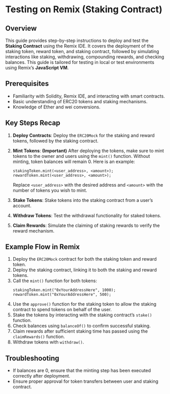 
# Testing on Remix (Staking Contract)

## Overview
This guide provides step-by-step instructions to deploy and test the **Staking Contract** using the Remix IDE. It covers the deployment of the staking token, reward token, and staking contract, followed by simulating interactions like staking, withdrawing, compounding rewards, and checking balances. This guide is tailored for testing in local or test environments using Remix’s **JavaScript VM**.

## Prerequisites
- Familiarity with Solidity, Remix IDE, and interacting with smart contracts.
- Basic understanding of ERC20 tokens and staking mechanisms.
- Knowledge of Ether and wei conversions.

## Key Steps Recap
1. **Deploy Contracts**: Deploy the `ERC20Mock` for the staking and reward tokens, followed by the staking contract.
2. **Mint Tokens**: **(Important)** After deploying the tokens, make sure to mint tokens to the owner and users using the `mint()` function. Without minting, token balances will remain 0. Here is an example:
   
   ```solidity
   stakingToken.mint(<user_address>, <amount>);
   rewardToken.mint(<user_address>, <amount>);
   ```

   Replace `<user_address>` with the desired address and `<amount>` with the number of tokens you wish to mint. 

3. **Stake Tokens**: Stake tokens into the staking contract from a user’s account.
4. **Withdraw Tokens**: Test the withdrawal functionality for staked tokens.
5. **Claim Rewards**: Simulate the claiming of staking rewards to verify the reward mechanism.

## Example Flow in Remix
1. Deploy the `ERC20Mock` contract for both the staking token and reward token.
2. Deploy the staking contract, linking it to both the staking and reward tokens.
3. Call the `mint()` function for both tokens:
   ```solidity
   stakingToken.mint("0xYourAddressHere", 1000);
   rewardToken.mint("0xYourAddressHere", 500);
   ```
4. Use the `approve()` function for the staking token to allow the staking contract to spend tokens on behalf of the user.
5. Stake the tokens by interacting with the staking contract’s `stake()` function.
6. Check balances using `balanceOf()` to confirm successful staking.
7. Claim rewards after sufficient staking time has passed using the `claimRewards()` function.
8. Withdraw tokens with `withdraw()`.

## Troubleshooting
- If balances are 0, ensure that the minting step has been executed correctly after deployment.
- Ensure proper approval for token transfers between user and staking contract.

